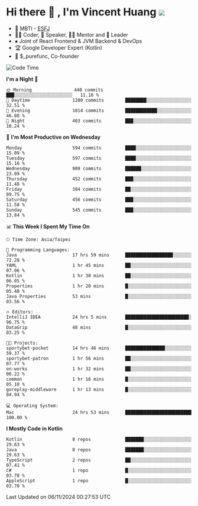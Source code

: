# Hi there 👋 , I'm Vincent Huang ![](https://komarev.com/ghpvc/?username=Jian-Min-Huang)
- 👀 MBTI - [ESFJ](https://www.16personalities.com/esfj-personality)
- 👨‍💻 Coder, 🎤 Speaker, 👨‍🏫 Mentor and 🚀 Leader
- ♠️ Joint of React Frontend & JVM Backend & DevOps
- 🏆 Google Developer Expert (Kotlin)
- 💼 $_purefunc, Co-founder

<!--START_SECTION:waka-->
![Code Time](http://img.shields.io/badge/Code%20Time-4%2C710%20hrs%204%20mins-blue)

**I'm a Night 🦉** 

```text
🌞 Morning                440 commits         ███░░░░░░░░░░░░░░░░░░░░░░   11.18 % 
🌆 Daytime                1280 commits        ████████░░░░░░░░░░░░░░░░░   32.51 % 
🌃 Evening                1814 commits        ████████████░░░░░░░░░░░░░   46.08 % 
🌙 Night                  403 commits         ███░░░░░░░░░░░░░░░░░░░░░░   10.24 % 
```
📅 **I'm Most Productive on Wednesday** 

```text
Monday                   594 commits         ████░░░░░░░░░░░░░░░░░░░░░   15.09 % 
Tuesday                  597 commits         ████░░░░░░░░░░░░░░░░░░░░░   15.16 % 
Wednesday                909 commits         ██████░░░░░░░░░░░░░░░░░░░   23.09 % 
Thursday                 452 commits         ███░░░░░░░░░░░░░░░░░░░░░░   11.48 % 
Friday                   384 commits         ██░░░░░░░░░░░░░░░░░░░░░░░   09.75 % 
Saturday                 456 commits         ███░░░░░░░░░░░░░░░░░░░░░░   11.58 % 
Sunday                   545 commits         ███░░░░░░░░░░░░░░░░░░░░░░   13.84 % 
```


📊 **This Week I Spent My Time On** 

```text
🕑︎ Time Zone: Asia/Taipei

💬 Programming Languages: 
Java                     17 hrs 59 mins      ██████████████████░░░░░░░   72.28 % 
YAML                     1 hr 45 mins        ██░░░░░░░░░░░░░░░░░░░░░░░   07.06 % 
Kotlin                   1 hr 30 mins        ██░░░░░░░░░░░░░░░░░░░░░░░   06.05 % 
Properties               1 hr 20 mins        █░░░░░░░░░░░░░░░░░░░░░░░░   05.40 % 
Java Properties          53 mins             █░░░░░░░░░░░░░░░░░░░░░░░░   03.56 % 

🔥 Editors: 
IntelliJ IDEA            24 hrs 5 mins       ████████████████████████░   96.75 % 
DataGrip                 48 mins             █░░░░░░░░░░░░░░░░░░░░░░░░   03.25 % 

🐱‍💻 Projects: 
sportybet-pocket         14 hrs 46 mins      ███████████████░░░░░░░░░░   59.37 % 
sportybet-patron         1 hr 56 mins        ██░░░░░░░░░░░░░░░░░░░░░░░   07.77 % 
on-works                 1 hr 32 mins        ██░░░░░░░░░░░░░░░░░░░░░░░   06.22 % 
common                   1 hr 16 mins        █░░░░░░░░░░░░░░░░░░░░░░░░   05.10 % 
goreplay-middleware      1 hr 13 mins        █░░░░░░░░░░░░░░░░░░░░░░░░   04.94 % 

💻 Operating System: 
Mac                      24 hrs 53 mins      █████████████████████████   100.00 % 
```

**I Mostly Code in Kotlin** 

```text
Kotlin                   8 repos             ███████░░░░░░░░░░░░░░░░░░   29.63 % 
Java                     8 repos             ███████░░░░░░░░░░░░░░░░░░   29.63 % 
TypeScript               2 repos             ██░░░░░░░░░░░░░░░░░░░░░░░   07.41 % 
C#                       1 repo              █░░░░░░░░░░░░░░░░░░░░░░░░   03.70 % 
AppleScript              1 repo              █░░░░░░░░░░░░░░░░░░░░░░░░   03.70 % 
```




 Last Updated on 06/11/2024 00:27:53 UTC
<!--END_SECTION:waka-->
